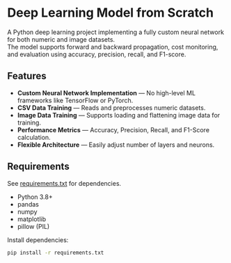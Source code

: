 # Deep Learning Model from Scratch

A Python deep learning project implementing a fully custom neural network for both numeric and image datasets.  
The model supports forward and backward propagation, cost monitoring, and evaluation using accuracy, precision, recall, and F1-score.

## Features
- **Custom Neural Network Implementation** — No high-level ML frameworks like TensorFlow or PyTorch.
- **CSV Data Training** — Reads and preprocesses numeric datasets.
- **Image Data Training** — Supports loading and flattening image data for training.
- **Performance Metrics** — Accuracy, Precision, Recall, and F1-Score calculation.
- **Flexible Architecture** — Easily adjust number of layers and neurons.

## Requirements
See [requirements.txt](requirements.txt) for dependencies.


- Python 3.8+
- pandas
- numpy
- matplotlib
- pillow (PIL)

Install dependencies:
```bash
pip install -r requirements.txt
